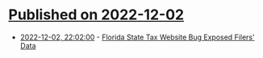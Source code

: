 # [Published on 2022-12-02](index.md)

* [2022-12-02, 22:02:00](https://it.slashdot.org/story/22/12/02/1824213/florida-state-tax-website-bug-exposed-filers-data?utm_source=rss1.0mainlinkanon&utm_medium=feed) - [Florida State Tax Website Bug Exposed Filers' Data](https://it.slashdot.org/story/22/12/02/1824213/florida-state-tax-website-bug-exposed-filers-data?utm_source=rss1.0mainlinkanon&utm_medium=feed)
